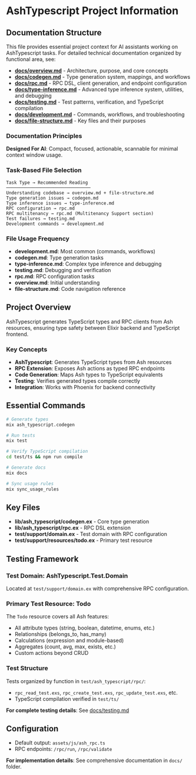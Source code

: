 # AshTypescript Project Information

## Documentation Structure

This file provides essential project context for AI assistants working on AshTypescript tasks. For detailed technical documentation organized by functional area, see:

- **[docs/overview.md](./docs/overview.md)** - Architecture, purpose, and core concepts
- **[docs/codegen.md](./docs/codegen.md)** - Type generation system, mappings, and workflows
- **[docs/rpc.md](./docs/rpc.md)** - RPC DSL, client generation, and endpoint configuration
- **[docs/type-inference.md](./docs/type-inference.md)** - Advanced type inference system, utilities, and debugging
- **[docs/testing.md](./docs/testing.md)** - Test patterns, verification, and TypeScript compilation
- **[docs/development.md](./docs/development.md)** - Commands, workflows, and troubleshooting
- **[docs/file-structure.md](./docs/file-structure.md)** - Key files and their purposes

### Documentation Principles

**Designed For AI**: Compact, focused, actionable, scannable for minimal context window usage.

### Task-Based File Selection
```
Task Type → Recommended Reading
────────────────────────────────
Understanding codebase → overview.md + file-structure.md
Type generation issues → codegen.md  
Type inference issues → type-inference.md
RPC configuration → rpc.md
RPC multitenancy → rpc.md (Multitenancy Support section)
Test failures → testing.md
Development commands → development.md
```

### File Usage Frequency
- **development.md**: Most common (commands, workflows)
- **codegen.md**: Type generation tasks
- **type-inference.md**: Complex type inference and debugging
- **testing.md**: Debugging and verification
- **rpc.md**: RPC configuration tasks  
- **overview.md**: Initial understanding
- **file-structure.md**: Code navigation reference

## Project Overview

AshTypescript generates TypeScript types and RPC clients from Ash resources, ensuring type safety between Elixir backend and TypeScript frontend.

### Key Concepts
- **AshTypescript**: Generates TypeScript types from Ash resources
- **RPC Extension**: Exposes Ash actions as typed RPC endpoints  
- **Code Generation**: Maps Ash types to TypeScript equivalents
- **Testing**: Verifies generated types compile correctly
- **Integration**: Works with Phoenix for backend connectivity

## Essential Commands

```bash
# Generate types
mix ash_typescript.codegen

# Run tests  
mix test

# Verify TypeScript compilation
cd test/ts && npm run compile

# Generate docs
mix docs

# Sync usage rules
mix sync_usage_rules
```

## Key Files

- **lib/ash_typescript/codegen.ex** - Core type generation
- **lib/ash_typescript/rpc.ex** - RPC DSL extension
- **test/support/domain.ex** - Test domain with RPC configuration
- **test/support/resources/todo.ex** - Primary test resource

## Testing Framework

### Test Domain: AshTypescript.Test.Domain
Located at `test/support/domain.ex` with comprehensive RPC configuration.

### Primary Test Resource: Todo
The `Todo` resource covers all Ash features:
- All attribute types (string, boolean, datetime, enums, etc.)
- Relationships (belongs_to, has_many)
- Calculations (expression and module-based)
- Aggregates (count, avg, max, exists, etc.)
- Custom actions beyond CRUD

### Test Structure
Tests organized by function in `test/ash_typescript/rpc/`:
- `rpc_read_test.exs`, `rpc_create_test.exs`, `rpc_update_test.exs`, etc.
- TypeScript compilation verified in `test/ts/`

**For complete testing details**: See [docs/testing.md](./docs/testing.md)

## Configuration
- Default output: `assets/js/ash_rpc.ts`
- RPC endpoints: `/rpc/run`, `/rpc/validate`

**For implementation details**: See comprehensive documentation in `docs/` folder.